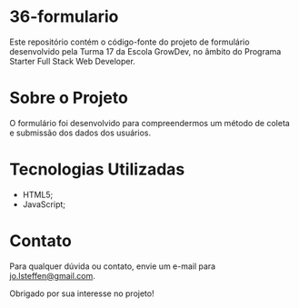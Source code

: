 # 36-formulario
Este repositório contém o código-fonte do projeto de formulário desenvolvido pela Turma 17 da Escola GrowDev, no âmbito do Programa Starter Full Stack Web Developer.

# Sobre o Projeto
O formulário foi desenvolvido para compreendermos um método de coleta e submissão dos dados dos usuários. 

# Tecnologias Utilizadas
- HTML5;
- JavaScript;

# Contato
Para qualquer dúvida ou contato, envie um e-mail para jo.lsteffen@gmail.com.

Obrigado por sua interesse no projeto!

